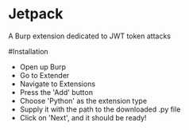 # Jetpack
A Burp extension dedicated to JWT token attacks

#Installation
+ Open up Burp
+ Go to Extender
+ Navigate to Extensions
+ Press the 'Add' button
+ Choose 'Python' as the extension type
+ Supply it with the path to the downloaded .py file
+ Click on 'Next', and it should be ready!
